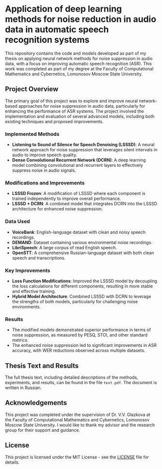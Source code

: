 # Application of deep learning methods for noise reduction in audio data in automatic speech recognition systems

This repository contains the code and models developed as part of my thesis on applying neural network methods for noise suppression in audio data, with a focus on improving automatic speech recognition (ASR). This work was completed as part of my degree at the Faculty of Computational Mathematics and Cybernetics, Lomonosov Moscow State University.

## Project Overview

The primary goal of this project was to explore and improve neural network-based approaches for noise suppression in audio data, particularly for enhancing the performance of ASR systems. The project involved the implementation and evaluation of several advanced models, including both existing techniques and proposed improvements.

### Implemented Methods

- **Listening to Sound of Silence for Speech Denoising (LSSSD)**: A neural network approach for noise suppression that leverages silent intervals in audio to improve speech quality.
- **Dense Convolutional Recurrent Network (DCRN)**: A deep learning model combining convolutional and recurrent layers to effectively suppress noise in audio signals.

### Modifications and Improvements
- **LSSSD Frozen**: A modification of LSSSD where each component is trained independently to improve overall performance.
- **LSSSD + DCRN**: A combined model that integrates DCRN into the LSSSD architecture for enhanced noise suppression.

### Data Used

- **VoiceBank**: English-language dataset with clean and noisy speech recordings.
- **DEMAND**: Dataset containing various environmental noise recordings.
- **LibriSpeech**: A large corpus of read English speech.
- **OpenSTT**: A comprehensive Russian-language dataset with both clean speech and transcriptions.

### Key Improvements

- **Loss Function Modifications**: Improved the LSSSD model by decoupling the loss calculations for different components, resulting in more stable and effective training.
- **Hybrid Model Architecture**: Combined LSSSD with DCRN to leverage the strengths of both models, particularly for challenging noise environments.

### Results

- The modified models demonstrated superior performance in terms of noise suppression, as measured by PESQ, STOI, and other standard metrics.
- The enhanced noise suppression led to significant improvements in ASR accuracy, with WER reductions observed across multiple datasets.

## Thesis Text and Results

The full thesis text, including detailed descriptions of the methods, experiments, and results, can be found in the file `text.pdf`. The document is written in Russian.

## Acknowledgements

This project was completed under the supervision of Dr. V.V. Glazkova at the Faculty of Computational Mathematics and Cybernetics, Lomonosov Moscow State University. I would like to thank my advisor and the research group for their support and guidance.

## License

This project is licensed under the MIT License - see the [LICENSE](LICENSE) file for details.

